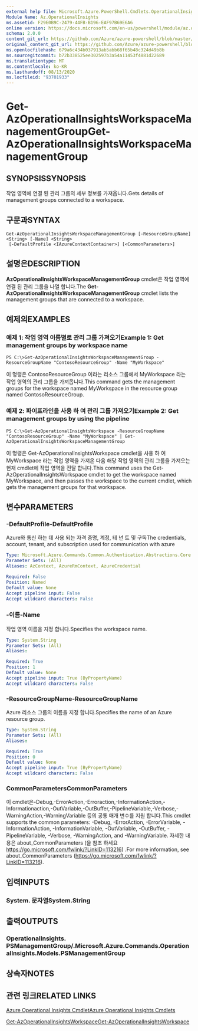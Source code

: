 ```yaml
---
external help file: Microsoft.Azure.PowerShell.Cmdlets.OperationalInsights.dll-Help.xml
Module Name: Az.OperationalInsights
ms.assetid: F29E0B9C-2479-44FB-B196-EAF97B69E6A6
online version: https://docs.microsoft.com/en-us/powershell/module/az.operationalinsights/get-azoperationalinsightsworkspacemanagementgroup
schema: 2.0.0
content_git_url: https://github.com/Azure/azure-powershell/blob/master/src/OperationalInsights/OperationalInsights/help/Get-AzOperationalInsightsWorkspaceManagementGroup.md
original_content_git_url: https://github.com/Azure/azure-powershell/blob/master/src/OperationalInsights/OperationalInsights/help/Get-AzOperationalInsightsWorkspaceManagementGroup.md
ms.openlocfilehash: 679a6c434b037913ab5abb68f65b48c324d49b8b
ms.sourcegitcommit: b72b338525ee302597b3a54a11453f4881d22689
ms.translationtype: MT
ms.contentlocale: ko-KR
ms.lasthandoff: 08/13/2020
ms.locfileid: "93701933"
---
```

# <span data-ttu-id="a55e8-101">Get-AzOperationalInsightsWorkspaceManagementGroup</span><span class="sxs-lookup"><span data-stu-id="a55e8-101">Get-AzOperationalInsightsWorkspaceManagementGroup</span></span>

## <span data-ttu-id="a55e8-102">SYNOPSIS</span><span class="sxs-lookup"><span data-stu-id="a55e8-102">SYNOPSIS</span></span>
<span data-ttu-id="a55e8-103">작업 영역에 연결 된 관리 그룹의 세부 정보를 가져옵니다.</span><span class="sxs-lookup"><span data-stu-id="a55e8-103">Gets details of management groups connected to a workspace.</span></span>

## <span data-ttu-id="a55e8-104">구문과</span><span class="sxs-lookup"><span data-stu-id="a55e8-104">SYNTAX</span></span>

```
Get-AzOperationalInsightsWorkspaceManagementGroup [-ResourceGroupName] <String> [-Name] <String>
 [-DefaultProfile <IAzureContextContainer>] [<CommonParameters>]
```

## <span data-ttu-id="a55e8-105">설명은</span><span class="sxs-lookup"><span data-stu-id="a55e8-105">DESCRIPTION</span></span>
<span data-ttu-id="a55e8-106">**AzOperationalInsightsWorkspaceManagementGroup** cmdlet은 작업 영역에 연결 된 관리 그룹을 나열 합니다.</span><span class="sxs-lookup"><span data-stu-id="a55e8-106">The **Get-AzOperationalInsightsWorkspaceManagementGroup** cmdlet lists the management groups that are connected to a workspace.</span></span>

## <span data-ttu-id="a55e8-107">예제의</span><span class="sxs-lookup"><span data-stu-id="a55e8-107">EXAMPLES</span></span>

### <span data-ttu-id="a55e8-108">예제 1: 작업 영역 이름별로 관리 그룹 가져오기</span><span class="sxs-lookup"><span data-stu-id="a55e8-108">Example 1: Get management groups by workspace name</span></span>
```
PS C:\>Get-AzOperationalInsightsWorkspaceManagementGroup -ResourceGroupName "ContosoResourceGroup" -Name "MyWorkspace"
```

<span data-ttu-id="a55e8-109">이 명령은 ContosoResourceGroup 이라는 리소스 그룹에서 MyWorkspace 라는 작업 영역의 관리 그룹을 가져옵니다.</span><span class="sxs-lookup"><span data-stu-id="a55e8-109">This command gets the management groups for the workspace named MyWorkspace in the resource group named ContosoResourceGroup.</span></span>

### <span data-ttu-id="a55e8-110">예제 2: 파이프라인을 사용 하 여 관리 그룹 가져오기</span><span class="sxs-lookup"><span data-stu-id="a55e8-110">Example 2: Get management groups by using the pipeline</span></span>
```
PS C:\>Get-AzOperationalInsightsWorkspace -ResourceGroupName "ContosoResourceGroup" -Name "MyWorkspace" | Get-AzOperationalInsightsWorkspaceManagementGroup
```

<span data-ttu-id="a55e8-111">이 명령은 Get-AzOperationalInsightsWorkspace cmdlet을 사용 하 여 MyWorkspace 라는 작업 영역을 가져온 다음 해당 작업 영역의 관리 그룹을 가져오는 현재 cmdlet에 작업 영역을 전달 합니다.</span><span class="sxs-lookup"><span data-stu-id="a55e8-111">This command uses the Get-AzOperationalInsightsWorkspace cmdlet to get the workspace named MyWorkspace, and then passes the workspace to the current cmdlet, which gets the management groups for that workspace.</span></span>

## <span data-ttu-id="a55e8-112">변수</span><span class="sxs-lookup"><span data-stu-id="a55e8-112">PARAMETERS</span></span>

### <span data-ttu-id="a55e8-113">-DefaultProfile</span><span class="sxs-lookup"><span data-stu-id="a55e8-113">-DefaultProfile</span></span>
<span data-ttu-id="a55e8-114">Azure와 통신 하는 데 사용 되는 자격 증명, 계정, 테 넌 트 및 구독</span><span class="sxs-lookup"><span data-stu-id="a55e8-114">The credentials, account, tenant, and subscription used for communication with azure</span></span>

```yaml
Type: Microsoft.Azure.Commands.Common.Authentication.Abstractions.Core.IAzureContextContainer
Parameter Sets: (All)
Aliases: AzContext, AzureRmContext, AzureCredential

Required: False
Position: Named
Default value: None
Accept pipeline input: False
Accept wildcard characters: False
```

### <span data-ttu-id="a55e8-115">-이름</span><span class="sxs-lookup"><span data-stu-id="a55e8-115">-Name</span></span>
<span data-ttu-id="a55e8-116">작업 영역 이름을 지정 합니다.</span><span class="sxs-lookup"><span data-stu-id="a55e8-116">Specifies the workspace name.</span></span>

```yaml
Type: System.String
Parameter Sets: (All)
Aliases:

Required: True
Position: 1
Default value: None
Accept pipeline input: True (ByPropertyName)
Accept wildcard characters: False
```

### <span data-ttu-id="a55e8-117">-ResourceGroupName</span><span class="sxs-lookup"><span data-stu-id="a55e8-117">-ResourceGroupName</span></span>
<span data-ttu-id="a55e8-118">Azure 리소스 그룹의 이름을 지정 합니다.</span><span class="sxs-lookup"><span data-stu-id="a55e8-118">Specifies the name of an Azure resource group.</span></span>

```yaml
Type: System.String
Parameter Sets: (All)
Aliases:

Required: True
Position: 0
Default value: None
Accept pipeline input: True (ByPropertyName)
Accept wildcard characters: False
```

### <span data-ttu-id="a55e8-119">CommonParameters</span><span class="sxs-lookup"><span data-stu-id="a55e8-119">CommonParameters</span></span>
<span data-ttu-id="a55e8-120">이 cmdlet은-Debug,-ErrorAction,-Erroraction,-InformationAction,-Informationaction,-OutVariable,-OutBuffer,-PipelineVariable,-Verbose,-WarningAction,-WarningVariable 등의 공통 매개 변수를 지원 합니다.</span><span class="sxs-lookup"><span data-stu-id="a55e8-120">This cmdlet supports the common parameters: -Debug, -ErrorAction, -ErrorVariable, -InformationAction, -InformationVariable, -OutVariable, -OutBuffer, -PipelineVariable, -Verbose, -WarningAction, and -WarningVariable.</span></span> <span data-ttu-id="a55e8-121">자세한 내용은 about_CommonParameters (을 참조 하세요 https://go.microsoft.com/fwlink/?LinkID=113216) .</span><span class="sxs-lookup"><span data-stu-id="a55e8-121">For more information, see about_CommonParameters (https://go.microsoft.com/fwlink/?LinkID=113216).</span></span>

## <span data-ttu-id="a55e8-122">입력</span><span class="sxs-lookup"><span data-stu-id="a55e8-122">INPUTS</span></span>

### <span data-ttu-id="a55e8-123">System. 문자열</span><span class="sxs-lookup"><span data-stu-id="a55e8-123">System.String</span></span>

## <span data-ttu-id="a55e8-124">출력</span><span class="sxs-lookup"><span data-stu-id="a55e8-124">OUTPUTS</span></span>

### <span data-ttu-id="a55e8-125">OperationalInsights. PSManagementGroup/.</span><span class="sxs-lookup"><span data-stu-id="a55e8-125">Microsoft.Azure.Commands.OperationalInsights.Models.PSManagementGroup</span></span>

## <span data-ttu-id="a55e8-126">상속자</span><span class="sxs-lookup"><span data-stu-id="a55e8-126">NOTES</span></span>

## <span data-ttu-id="a55e8-127">관련 링크</span><span class="sxs-lookup"><span data-stu-id="a55e8-127">RELATED LINKS</span></span>

[<span data-ttu-id="a55e8-128">Azure Operational Insights Cmdlet</span><span class="sxs-lookup"><span data-stu-id="a55e8-128">Azure Operational Insights Cmdlets</span></span>](/powershell/module/az.operationalinsights)

[<span data-ttu-id="a55e8-129">Get-AzOperationalInsightsWorkspace</span><span class="sxs-lookup"><span data-stu-id="a55e8-129">Get-AzOperationalInsightsWorkspace</span></span>](./Get-AzOperationalInsightsWorkspace.md)


